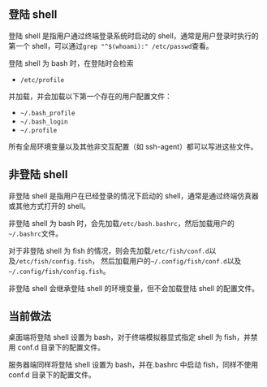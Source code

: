 ## 登陆 shell

登陆 shell 是指用户通过终端登录系统时启动的 shell，通常是用户登录时执行的第一个 shell，可以通过`grep "^$(whoami):" /etc/passwd`查看。

登陆 shell 为 bash 时，在登陆时会检索

-   `/etc/profile`

并加载，并会加载以下第一个存在的用户配置文件：

-   `~/.bash_profile`
-   `~/.bash_login`
-   `~/.profile`

所有全局环境变量以及其他非交互配置（如 ssh-agent）都可以写进这些文件。

## 非登陆 shell

非登陆 shell 是指用户在已经登录的情况下启动的 shell，通常是通过终端仿真器或其他方式打开的 shell。

非登陆 shell 为 bash 时，会先加载`/etc/bash.bashrc`，然后加载用户的`~/.bashrc`文件。

对于非登陆 shell 为 fish 的情况，则会先加载`/etc/fish/conf.d`以及`/etc/fish/config.fish`，
然后加载用户的`~/.config/fish/conf.d`以及`~/.config/fish/config.fish`。

非登陆 shell 会继承登陆 shell 的环境变量，但不会加载登陆 shell 的配置文件。

## 当前做法

桌面端将登陆 shell 设置为 bash，对于终端模拟器显式指定 shell 为 fish，并禁用 conf.d 目录下的配置文件。

服务器端同样将登陆 shell 设置为 bash，并在.bashrc 中启动 fish，同样不使用 conf.d 目录下的配置文件。
